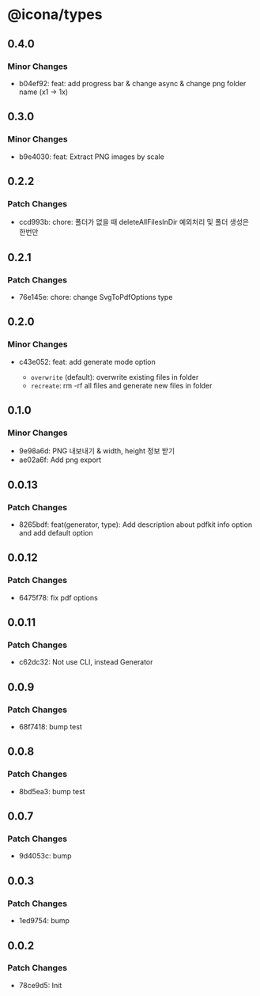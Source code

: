 # @icona/types

## 0.4.0

### Minor Changes

- b04ef92: feat: add progress bar & change async & change png folder name (x1 -> 1x)

## 0.3.0

### Minor Changes

- b9e4030: feat: Extract PNG images by scale

## 0.2.2

### Patch Changes

- ccd993b: chore: 폴더가 없을 때 deleteAllFilesInDir 예외처리 및 폴더 생성은 한번만

## 0.2.1

### Patch Changes

- 76e145e: chore: change SvgToPdfOptions type

## 0.2.0

### Minor Changes

- c43e052: feat: add generate mode option

  - `overwrite` (default): overwrite existing files in folder
  - `recreate`: rm -rf all files and generate new files in folder

## 0.1.0

### Minor Changes

- 9e98a6d: PNG 내보내기 & width, height 정보 받기
- ae02a6f: Add png export

## 0.0.13

### Patch Changes

- 8265bdf: feat(generator, type): Add description about pdfkit info option and add default option

## 0.0.12

### Patch Changes

- 6475f78: fix pdf options

## 0.0.11

### Patch Changes

- c62dc32: Not use CLI, instead Generator

## 0.0.9

### Patch Changes

- 68f7418: bump test

## 0.0.8

### Patch Changes

- 8bd5ea3: bump test

## 0.0.7

### Patch Changes

- 9d4053c: bump

## 0.0.3

### Patch Changes

- 1ed9754: bump

## 0.0.2

### Patch Changes

- 78ce9d5: Init
